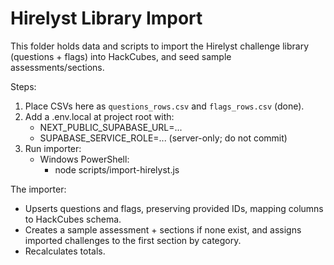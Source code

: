 # Hirelyst Library Import

This folder holds data and scripts to import the Hirelyst challenge library (questions + flags) into HackCubes, and seed sample assessments/sections.

Steps:
1) Place CSVs here as `questions_rows.csv` and `flags_rows.csv` (done).
2) Add a .env.local at project root with:
   - NEXT_PUBLIC_SUPABASE_URL=...
   - SUPABASE_SERVICE_ROLE=... (server-only; do not commit)
3) Run importer:
   - Windows PowerShell:
     - node scripts/import-hirelyst.js

The importer:
- Upserts questions and flags, preserving provided IDs, mapping columns to HackCubes schema.
- Creates a sample assessment + sections if none exist, and assigns imported challenges to the first section by category.
- Recalculates totals.
